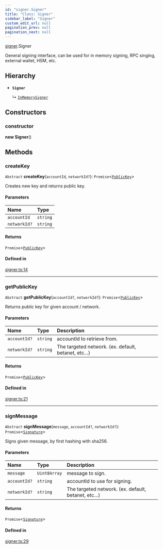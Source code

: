 ```yaml
---
id: "signer.Signer"
title: "Class: Signer"
sidebar_label: "Signer"
custom_edit_url: null
pagination_prev: null
pagination_next: null
---
```


[signer](../modules/signer.md).Signer

General signing interface, can be used for in memory signing, RPC singing, external wallet, HSM, etc.

## Hierarchy

- **`Signer`**

  ↳ [`InMemorySigner`](signer.InMemorySigner.md)

## Constructors

### constructor

**new Signer**()

## Methods

### createKey

`Abstract` **createKey**(`accountId`, `networkId?`): `Promise`<[`PublicKey`](utils_key_pair.PublicKey.md)\>

Creates new key and returns public key.

#### Parameters

| Name | Type |
| :------ | :------ |
| `accountId` | `string` |
| `networkId?` | `string` |

#### Returns

`Promise`<[`PublicKey`](utils_key_pair.PublicKey.md)\>

#### Defined in

[signer.ts:14](https://github.com/maxhr/near--near-api-js/blob/a0c9a104/packages/near-api-js/src/signer.ts#L14)

___

### getPublicKey

`Abstract` **getPublicKey**(`accountId?`, `networkId?`): `Promise`<[`PublicKey`](utils_key_pair.PublicKey.md)\>

Returns public key for given account / network.

#### Parameters

| Name | Type | Description |
| :------ | :------ | :------ |
| `accountId?` | `string` | accountId to retrieve from. |
| `networkId?` | `string` | The targeted network. (ex. default, betanet, etc…) |

#### Returns

`Promise`<[`PublicKey`](utils_key_pair.PublicKey.md)\>

#### Defined in

[signer.ts:21](https://github.com/maxhr/near--near-api-js/blob/a0c9a104/packages/near-api-js/src/signer.ts#L21)

___

### signMessage

`Abstract` **signMessage**(`message`, `accountId?`, `networkId?`): `Promise`<[`Signature`](../interfaces/utils_key_pair.Signature.md)\>

Signs given message, by first hashing with sha256.

#### Parameters

| Name | Type | Description |
| :------ | :------ | :------ |
| `message` | `Uint8Array` | message to sign. |
| `accountId?` | `string` | accountId to use for signing. |
| `networkId?` | `string` | The targeted network. (ex. default, betanet, etc…) |

#### Returns

`Promise`<[`Signature`](../interfaces/utils_key_pair.Signature.md)\>

#### Defined in

[signer.ts:29](https://github.com/maxhr/near--near-api-js/blob/a0c9a104/packages/near-api-js/src/signer.ts#L29)

